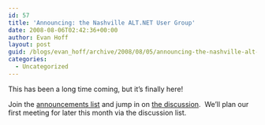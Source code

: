 ```yaml
---
id: 57
title: 'Announcing: the Nashville ALT.NET User Group'
date: 2008-08-06T02:42:36+00:00
author: Evan Hoff
layout: post
guid: /blogs/evan_hoff/archive/2008/08/05/announcing-the-nashville-alt-net-user-group.aspx
categories:
  - Uncategorized
---
```

This has been a long time coming, but it&#8217;s finally here!

Join the <a href="http://groups.google.com/group/nashvillealtnet" target="_blank">announcements list</a> and jump in on <a href="http://groups.google.com/group/nashvillealtnet-discuss" target="_blank">the discussion</a>.&nbsp; We&#8217;ll plan our first meeting for later this month via the discussion list.
